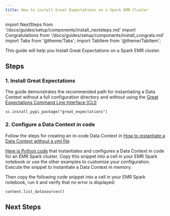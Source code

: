 ```yaml
---
title: How to install Great Expectations on a Spark EMR Cluster
---
```

import NextSteps from '/docs/guides/setup/components/install_nextsteps.md'
import Congratulations from '/docs/guides/setup/components/install_congrats.md'
import Tabs from '@theme/Tabs';
import TabItem from '@theme/TabItem';

This guide will help you Install Great Expectations on a Spark EMR cluster.

## Steps

### 1. Install Great Expectations

The guide demonstrates the recommended path for instantiating a Data Context without a full configuration directory and without using the [Great Expectations Command Line Interface (CLI)](/docs/guides/setup/configuring_data_contexts/how_to_configure_a_new_data_context_with_the_cli)

```console
sc.install_pypi_package("great_expectations")
```

### 2. Configure a Data Context in code
Follow the steps for creating an in-code Data Context in [How to instantiate a Data Context without a yml file](/docs/guides/setup/configuring_data_contexts/how_to_instantiate_a_data_context_without_a_yml_file)

[Here is Python code](/docs/guides/setup/configuring_data_contexts/how_to_instantiate_a_data_context_without_a_yml_file) that instantiates and configures a Data Context in code for an EMR Spark cluster. Copy this snippet into a cell in your EMR Spark notebook or use the other examples to customize your configuration. Execute the snippet to instantiate a Data Context in memory.

Then copy the following code snippet into a cell in your EMR Spark notebook, run it and verify that no error is displayed:
```console
context.list_datasources()
```

<Congratulations />

## Next Steps

<NextSteps />
